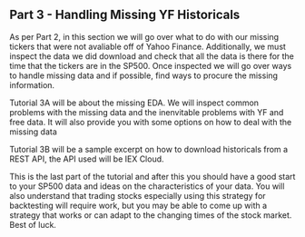 ## Part 3 - Handling Missing YF Historicals

As per Part 2, in this section we will go over what to do with our missing tickers that were not avaliable off of Yahoo Finance. Additionally, we must inspect the data we did download and check that all the data is there for the time that the tickers are in the SP500. Once inspected we will go over ways to handle missing data and if possible, find ways to procure the missing information.

Tutorial 3A will be about the missing EDA. We will inspect common problems with the missing data and the inenvitable problems with YF and free data. It will also provide you with some options on how to deal with the missing data

Tutorial 3B will be a sample excerpt on how to download historicals from a REST API, the API used will be IEX Cloud.

This is the last part of the tutorial and after this you should have a good start to your SP500 data and ideas on the characteristics of your data. You will also understand that trading stocks especially using this strategy for backtesting will require work, but you may be able to come up with a strategy that works or can adapt to the changing times of the stock market. Best of luck.
